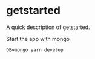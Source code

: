 # getstarted

A quick description of getstarted.


Start the app with mongo

`DB=mongo yarn develop`
